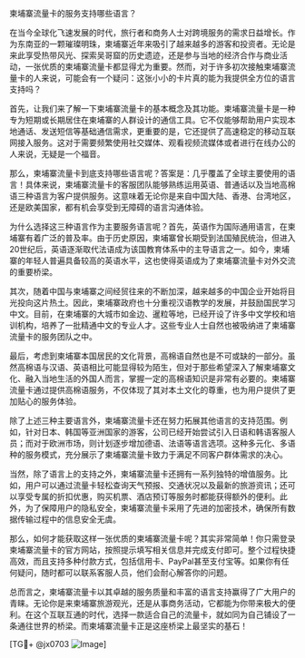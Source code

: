 柬埔寨流量卡的服务支持哪些语言？

在当今全球化飞速发展的时代，旅行者和商务人士对跨境服务的需求日益增长。作为东南亚的一颗璀璨明珠，柬埔寨近年来吸引了越来越多的游客和投资者。无论是来此享受热带风光、探索吴哥窟的历史遗迹，还是参与当地的经济合作与商业活动，一张优质的柬埔寨流量卡都显得尤为重要。然而，对于许多初次接触柬埔寨流量卡的人来说，可能会有一个疑问：这张小小的卡片真的能为我提供全方位的语言支持吗？

首先，让我们来了解一下柬埔寨流量卡的基本概念及其功能。柬埔寨流量卡是一种专为短期或长期居住在柬埔寨的人群设计的通信工具。它不仅能够帮助用户实现本地通话、发送短信等基础通信需求，更重要的是，它还提供了高速稳定的移动互联网接入服务。这对于需要频繁使用社交媒体、观看视频流媒体或者进行在线办公的人来说，无疑是一个福音。

那么，柬埔寨流量卡到底支持哪些语言呢？答案是：几乎覆盖了全球主要使用的语言！具体来说，柬埔寨流量卡的客服团队能够熟练运用英语、普通话以及当地高棉语三种语言为客户提供服务。这意味着无论你是来自中国大陆、香港、台湾地区，还是欧美国家，都有机会享受到无障碍的语言沟通体验。

为什么选择这三种语言作为主要服务语言呢？首先，英语作为国际通用语言，在柬埔寨有着广泛的普及率。由于历史原因，柬埔寨曾长期受到法国殖民统治，但进入20世纪后，英语逐渐取代法语成为该国教育体系中的主导语言之一。如今，柬埔寨的年轻人普遍具备较高的英语水平，这也使得英语成为了柬埔寨流量卡对外交流的重要桥梁。

其次，随着中国与柬埔寨之间经贸往来的不断加深，越来越多的中国企业开始将目光投向这片热土。因此，柬埔寨政府也十分重视汉语教学的发展，并鼓励国民学习中文。目前，在柬埔寨的大城市如金边、暹粒等地，已经开设了许多中文学校和培训机构，培养了一批精通中文的专业人才。这些专业人士自然也被吸纳进了柬埔寨流量卡的服务团队之中。

最后，考虑到柬埔寨本国居民的文化背景，高棉语自然也是不可或缺的一部分。虽然高棉语与汉语、英语相比可能显得较为陌生，但对于那些希望深入了解柬埔寨文化、融入当地生活的外国人而言，掌握一定的高棉语知识是非常有必要的。柬埔寨流量卡通过提供高棉语服务，不仅体现了其对本土文化的尊重，也为用户提供了更加贴心的服务体验。

除了上述三种主要语言外，柬埔寨流量卡还在努力拓展其他语言的支持范围。例如，针对日本、韩国等亚洲国家的游客，公司已经开始尝试引入日语和韩语客服人员；而对于欧洲市场，则计划逐步增加德语、法语等语言选项。这种多元化、多语种的服务模式，充分展示了柬埔寨流量卡致力于满足不同客户群体需求的决心。

当然，除了语言上的支持之外，柬埔寨流量卡还拥有一系列独特的增值服务。比如，用户可以通过流量卡轻松查询天气预报、交通状况以及最新的旅游资讯；还可以享受专属的折扣优惠，购买机票、酒店预订等服务时都能获得额外的便利。此外，为了保障用户的隐私安全，柬埔寨流量卡采用了先进的加密技术，确保所有数据传输过程中的信息安全无虞。

那么，如何才能获取这样一张优质的柬埔寨流量卡呢？其实非常简单！你只需登录柬埔寨流量卡的官方网站，按照提示填写相关信息并完成支付即可。整个过程快捷高效，而且支持多种付款方式，包括信用卡、PayPal甚至支付宝等。如果你有任何疑问，随时都可以联系客服人员，他们会耐心解答你的问题。

总而言之，柬埔寨流量卡以其卓越的服务质量和丰富的语言支持赢得了广大用户的青睐。无论你是来柬埔寨旅游观光，还是从事商务活动，它都能为你带来极大的便利。在这个互联互通的时代，选择一款适合自己的流量卡，就如同为自己铺设了一条通往世界的桥梁。而柬埔寨流量卡正是这座桥梁上最坚实的基石！

[TG💪+ @jx0703 ![Image](https://github.com/user-attachments/assets/dbca1d08-cadb-493c-b0ec-ad6f7a83f270)]